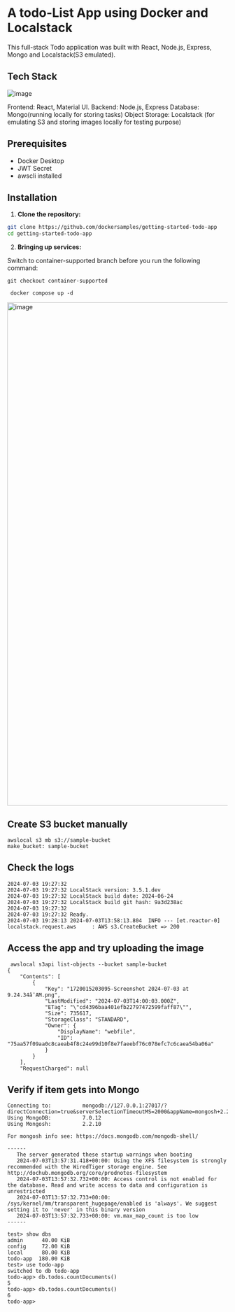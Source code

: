 # A todo-List App using Docker and Localstack

This full-stack Todo application was built with React, Node.js, Express, Mongo and Localstack(S3 emulated).

## Tech Stack

![image](https://github.com/dockersamples/getting-started-todo-app/assets/313480/a8dc1a00-24b8-4d04-9252-e90c9e359dbd)


Frontend: React, Material UI.
Backend: Node.js, Express
Database: Mongo(running locally for storing tasks)
Object Storage: Localstack (for emulating S3 and storing images locally for testing purpose)


## Prerequisites

- Docker Desktop
- JWT Secret
- awscli installed


## Installation

1. **Clone the repository:**

```sh
git clone https://github.com/dockersamples/getting-started-todo-app
cd getting-started-todo-app
```


2. **Bringing up services:**

Switch to container-supported branch before you run the following command:

```
git checkout container-supported
```



```
 docker compose up -d
```

<img width="1151" alt="image" src="https://github.com/dockersamples/getting-started-todo-app/assets/313480/c81c8e3b-847a-4a93-a960-8d01960d7b4c">



## Create S3 bucket manually

```
awslocal s3 mb s3://sample-bucket
make_bucket: sample-bucket
```

## Check the logs

```
2024-07-03 19:27:32 
2024-07-03 19:27:32 LocalStack version: 3.5.1.dev
2024-07-03 19:27:32 LocalStack build date: 2024-06-24
2024-07-03 19:27:32 LocalStack build git hash: 9a3d238ac
2024-07-03 19:27:32 
2024-07-03 19:27:32 Ready.
2024-07-03 19:28:13 2024-07-03T13:58:13.804  INFO --- [et.reactor-0] localstack.request.aws     : AWS s3.CreateBucket => 200
```

## Access the app and try uploading the image

```
 awslocal s3api list-objects --bucket sample-bucket
{
    "Contents": [
        {
            "Key": "1720015203095-Screenshot 2024-07-03 at 9.24.34â¯AM.png",
            "LastModified": "2024-07-03T14:00:03.000Z",
            "ETag": "\"cd4396baa401efb22797472599faff87\"",
            "Size": 735617,
            "StorageClass": "STANDARD",
            "Owner": {
                "DisplayName": "webfile",
                "ID": "75aa57f09aa0c8caeab4f8c24e99d10f8e7faeebf76c078efc7c6caea54ba06a"
            }
        }
    ],
    "RequestCharged": null
```

## Verify if item gets into Mongo

```
Connecting to:          mongodb://127.0.0.1:27017/?directConnection=true&serverSelectionTimeoutMS=2000&appName=mongosh+2.2.10
Using MongoDB:          7.0.12
Using Mongosh:          2.2.10

For mongosh info see: https://docs.mongodb.com/mongodb-shell/

------
   The server generated these startup warnings when booting
   2024-07-03T13:57:31.418+00:00: Using the XFS filesystem is strongly recommended with the WiredTiger storage engine. See http://dochub.mongodb.org/core/prodnotes-filesystem
   2024-07-03T13:57:32.732+00:00: Access control is not enabled for the database. Read and write access to data and configuration is unrestricted
   2024-07-03T13:57:32.733+00:00: /sys/kernel/mm/transparent_hugepage/enabled is 'always'. We suggest setting it to 'never' in this binary version
   2024-07-03T13:57:32.733+00:00: vm.max_map_count is too low
------

test> show dbs
admin      40.00 KiB
config     72.00 KiB
local      80.00 KiB
todo-app  180.00 KiB
test> use todo-app
switched to db todo-app
todo-app> db.todos.countDocuments()
5
todo-app> db.todos.countDocuments()
6
todo-app>
```



